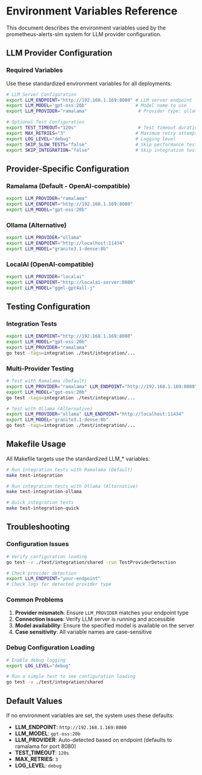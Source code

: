 # Environment Variables Reference

This document describes the environment variables used by the prometheus-alerts-slm system for LLM provider configuration.

## LLM Provider Configuration

### Required Variables

Use these standardized environment variables for all deployments:

```bash
# LLM Server Configuration
export LLM_ENDPOINT="http://192.168.1.169:8080" # LLM server endpoint
export LLM_MODEL="gpt-oss:20b"                  # Model name to use
export LLM_PROVIDER="ramalama"                   # Provider type: ollama, ramalama, localai

# Optional Test Configuration
export TEST_TIMEOUT="120s"                       # Test timeout duration
export MAX_RETRIES="3"                          # Maximum retry attempts
export LOG_LEVEL="debug"                        # Logging level
export SKIP_SLOW_TESTS="false"                  # Skip performance tests
export SKIP_INTEGRATION="false"                 # Skip integration tests
```

## Provider-Specific Configuration

### Ramalama (Default - OpenAI-compatible)
```bash
export LLM_PROVIDER="ramalama"
export LLM_ENDPOINT="http://192.168.1.169:8080"
export LLM_MODEL="gpt-oss:20b"
```

### Ollama (Alternative)
```bash
export LLM_PROVIDER="ollama"
export LLM_ENDPOINT="http://localhost:11434"
export LLM_MODEL="granite3.1-dense:8b"
```

### LocalAI (OpenAI-compatible)
```bash
export LLM_PROVIDER="localai"
export LLM_ENDPOINT="http://localai-server:8080"
export LLM_MODEL="ggml-gpt4all-j"
```

## Testing Configuration

### Integration Tests
```bash
export LLM_ENDPOINT="http://192.168.1.169:8080"
export LLM_MODEL="gpt-oss:20b"
export LLM_PROVIDER="ramalama"
go test -tags=integration ./test/integration/...
```

### Multi-Provider Testing
```bash
# Test with Ramalama (Default)
export LLM_PROVIDER="ramalama" LLM_ENDPOINT="http://192.168.1.169:8080"
export LLM_MODEL="gpt-oss:20b"
go test -tags=integration ./test/integration/...

# Test with Ollama (Alternative)
export LLM_PROVIDER="ollama" LLM_ENDPOINT="http://localhost:11434"
export LLM_MODEL="granite3.1-dense:8b"
go test -tags=integration ./test/integration/...
```

## Makefile Usage

All Makefile targets use the standardized LLM_* variables:

```bash
# Run integration tests with Ramalama (Default)
make test-integration

# Run integration tests with Ollama (Alternative)
make test-integration-ollama

# Quick integration tests
make test-integration-quick
```

## Troubleshooting

### Configuration Issues
```bash
# Verify configuration loading
go test -v ./test/integration/shared -run TestProviderDetection

# Check provider detection
export LLM_ENDPOINT="your-endpoint"
# Check logs for detected provider type
```

### Common Problems

1. **Provider mismatch**: Ensure `LLM_PROVIDER` matches your endpoint type
2. **Connection issues**: Verify LLM server is running and accessible
3. **Model availability**: Ensure the specified model is available on the server
4. **Case sensitivity**: All variable names are case-sensitive

### Debug Configuration Loading
```bash
# Enable debug logging
export LOG_LEVEL="debug"

# Run a simple test to see configuration loading
go test -v ./test/integration/shared
```

## Default Values

If no environment variables are set, the system uses these defaults:

- **LLM_ENDPOINT**: `http://192.168.1.169:8080`
- **LLM_MODEL**: `gpt-oss:20b`
- **LLM_PROVIDER**: Auto-detected based on endpoint (defaults to ramalama for port 8080)
- **TEST_TIMEOUT**: `120s`
- **MAX_RETRIES**: `3`
- **LOG_LEVEL**: `debug`
